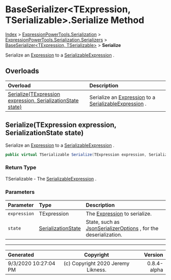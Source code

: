 ﻿# BaseSerializer&lt;TExpression, TSerializable>.Serialize Method

[Index](../index.md) > [ExpressionPowerTools.Serialization](ExpressionPowerTools.Serialization.a.md) > [ExpressionPowerTools.Serialization.Serializers](ExpressionPowerTools.Serialization.Serializers.n.md) > [BaseSerializer<TExpression, TSerializable>](ExpressionPowerTools.Serialization.Serializers.BaseSerializer`2.cs.md) > **Serialize**

Serialize an [Expression](https://docs.microsoft.com/dotnet/api/system.linq.expressions.expression) to a [SerializableExpression](ExpressionPowerTools.Serialization.Serializers.SerializableExpression.cs.md) .

## Overloads

| Overload | Description |
| :-- | :-- |
| [Serialize(TExpression expression, SerializationState state)](#serializetexpression-expression-serializationstate-state) | Serialize an [Expression](https://docs.microsoft.com/dotnet/api/system.linq.expressions.expression) to a [SerializableExpression](ExpressionPowerTools.Serialization.Serializers.SerializableExpression.cs.md) . |
## Serialize(TExpression expression, SerializationState state)

Serialize an [Expression](https://docs.microsoft.com/dotnet/api/system.linq.expressions.expression) to a [SerializableExpression](ExpressionPowerTools.Serialization.Serializers.SerializableExpression.cs.md) .

```csharp
public virtual TSerializable Serialize(TExpression expression, SerializationState state)
```

### Return Type

TSerializable - The [SerializableExpression](ExpressionPowerTools.Serialization.Serializers.SerializableExpression.cs.md) .

### Parameters

| Parameter | Type | Description |
| :-- | :-- | :-- |
| `expression` | TExpression | The [Expression](https://docs.microsoft.com/dotnet/api/system.linq.expressions.expression) to serialize. |
| `state` | [SerializationState](ExpressionPowerTools.Serialization.Serializers.SerializationState.cs.md) | State, such as [JsonSerializerOptions](https://docs.microsoft.com/dotnet/api/system.text.json.jsonserializeroptions) , for the deserialization. |



---

| Generated | Copyright | Version |
| :-- | :-: | --: |
| 9/3/2020 10:27:04 PM | (c) Copyright 2020 Jeremy Likness. | 0.8.4-alpha |
